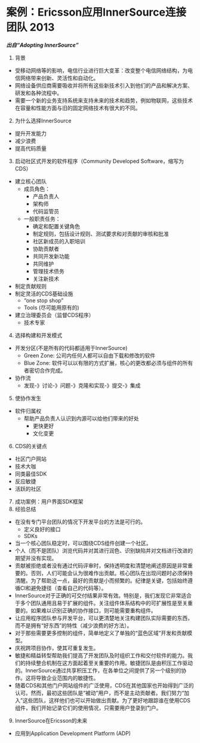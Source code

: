 # 案例：Ericsson应用InnerSource连接团队 2013
***出自“Adopting InnerSource”***

1. 背景
  - 受移动网络等的影响，电信行业进行巨大变革：改变整个电信网络结构，为电信网络带来创新、灵活性和自动化。
  - 网络设备供应商需要吸收并将所有这些新技术引入到他们的产品和解决方案、研发和各种流程中。
  - 需要一个新的业务支持系统来支持未来的技术和趋势，例如物联网，这些技术在容量和性能方面与旧的固定网络技术有很大的不同。
2. 为什么选择InnerSource
  - 提升开发能力
  - 减少浪费
  - 提高代码质量
3. 启动社区式开发的软件程序（Community Developed Software，缩写为CDS）
  - 建立核心团队
    - 成员角色：
      - 产品负责人
      - 架构师
      - 代码监管员
    - 一般职责任务：
      - 确定和配置关键角色
      - 制定规则，包括设计规则、测试要求和对贡献的审核和批准
      - 社区新成员的入职培训
      - 协助贡献者
      - 共同开发新功能
      - 共同维护
      - 管理技术债务
      - 关注新技术
  - 制定贡献规则
  - 制定灵活的CDS基础设施
    - “one stop shop”
    - Tools (尽可能用原有的)
  - 建立治理委员会（监督CDS程序）
    - 技术专家
4. 选择构建和开发模式
  - 开发分区(不是所有的代码都适用于InnerSource)
    - Green Zone: 公司内任何人都可以自由下载和修改的软件
    - Blue Zone: 软件可以以有限的方式扩展，核心的更改都必须与组件的所有者密切合作完成。
  - 协作流
    - 发现-》讨论-》问题-》克隆和实现-》提交-》集成
5. 使协作发生
  - 软件归属权
    - 帮助产品负责人认识到内源可以给他们带来的好处
      - 更快更好
      - 文化变更
6. CDS的关键点
  - 社区门户网站
  - 技术大咖
  - 同类最佳SDK
  - 反应敏捷
  - 活跃的社区
7. 成功案例：用户界面SDK框架
8. 经验总结
  - 在没有专门平台团队的情况下开发平台的方法是可行的。
    - 定义良好的接口
    - SDKs
  - 当一个核心团队稳定时，可以围绕CDS组件创建一个社区。
  - 个人（而不是团队）浏览代码并对其进行润色、识别缺陷并对文档进行改进的期望并没有实现。
  - 贡献被拒绝或者没有通过代码评审时，保持透明度和清楚地阐述原因是非常重要的。否则，人们可能会认为很难作出贡献。核心团队在出现问题时必须保持清醒。为了帮助这一点，最好的贡献是小而频繁的。纪律是关键，包括始终遵循CI和避免捷径（查看自己的代码等）。
  - InnerSource对于正确的可交付结果非常有效。特别是，我们发现它非常适合于多个团队通用且易于扩展的组件。关注组件体系结构中的可扩展性是至关重要的。如果难以识别正确的协作接口，则可能需要重构组件。
  - 让应用程序团队参与开发平台，可以更清楚地关注构建团队实际需要的东西，而不是拥有“好东西”的特性（减少浪费的好方法）。
  - 对于那些需要更多控制的组件，简单地定义了单独的“蓝色区域”开发和贡献模型。
  - 庆祝跨项目协作，使其可重复发生。
  - 敏捷和精益转型帮助我们提高了开发团队及时组织工作和交付软件的能力。我们的持续整合机制在这方面起着至关重要的作用。敏捷团队是由积压工作驱动的。InnerSource通过共享积压工作，在各单位之间提供了另一个级别的协作。这将导致企业范围内的敏捷性。
  - 随着CDS和其他门户网站组件的广泛使用，CDS在其他国家也开始得到广泛的认可。然而，最初这些团队是“被动”用户，而不是主动贡献者。我们努力“加入”这些团队，这样他们也可以开始做出贡献。为了更好地跟踪谁在使用CDS组件，我们开始记录它们的使用情况，只需要用户登录到门户。
9. InnerSource在Ericsson的未来
  - 应用到Application Development Platform (ADP)
